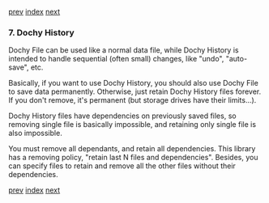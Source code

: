 [prev](load_dochy_file.md)
[index](index.md)
[next](save_history_file_test.md)

### 7. Dochy History


Dochy File can be used like a normal data file,
while Dochy History is intended to handle sequential (often small) changes,
like "undo", "auto-save", etc.

Basically, if you want to use Dochy History, you should also use
Dochy File to save data permanently.
Otherwise, just retain Dochy History files forever.
If you don't remove, it's permanent (but storage drives have their limits...).

Dochy History files have dependencies on previously saved files,
so removing single file is basically impossible, and retaining only single file is also impossible.

You must remove all dependants, and retain all dependencies.
This library has a removing policy, "retain last N files and dependencies".
Besides, you can specify files to retain and remove all the other files without their dependencies.



[prev](load_dochy_file.md)
[index](index.md)
[next](save_history_file_test.md)
